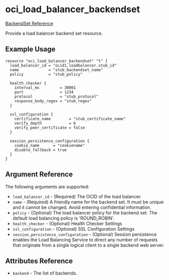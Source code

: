 # oci\_load\_balancer\_backendset

[BackendSet Reference][1a928087]

  [1a928087]: https://docs.us-phoenix-1.oraclecloud.com/api/#/en/loadbalancer/20170115/BackendSet/ "BackendSetReference"

Provide a load balancer backend set resource.

## Example Usage

```
resource "oci_load_balancer_backendset" "t" {
  load_balancer_id = "ocid1.loadbalancer.stub_id"
  name             = "stub_backendset_name"
  policy           = "stub_policy"

  health_checker {
    interval_ms         = 30001
    port                = 1234
    protocol            = "stub_protocol"
    response_body_regex = "stub_regex"
  }

  ssl_configuration {
    certificate_name        = "stub_certificate_name"
    verify_depth            = 6
    verify_peer_certificate = false
  }

  session_persistence_configuration {
    cookie_name      = "cookiename"
    disable_fallback = true
  }
}
```

## Argument Reference

The following arguments are supported:

* `load_balancer_id` - (Required) The OCID of the load balancer.
* `name` - (Required) A friendly name for the backend set. It must be unique and it cannot be changed. Avoid entering confidential information.
* `policy` - (Optional) The load balancer policy for the backend set. The default load balancing policy is 'ROUND_ROBIN'.
* `health_checker` - (Optional) Health Checker Settings
* `ssl_configuration` - (Optional) SSL Configuration Settings
* `session_persistence_configuration` - (Optional) Session persistence enables the Load Balancing Service to direct any number of requests that originate from a single logical client to a single backend web server.


## Attributes Reference
* `backend` - The list of backends.
